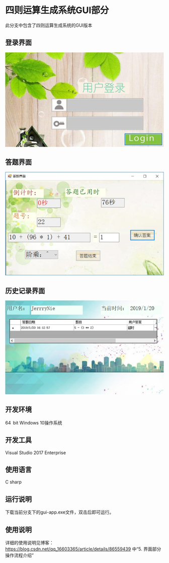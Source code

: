 # 四则运算生成系统GUI部分

此分支中包含了四则运算生成系统的GUI版本

## 登录界面

![image](https://github.com/JerrryNie/Arithmetic/blob/gui-app/gui-app/gui-app/Resources/LoginBackGround.JPG)

## 答题界面

![image](https://github.com/JerrryNie/Arithmetic/blob/gui-app/gui-app/gui-app/Resources/EditBackGround2.JPG)

## 历史记录界面

![image](https://github.com/JerrryNie/Arithmetic/blob/gui-app/gui-app/gui-app/Resources/HistoryBackGround.JPG)
      
## 开发环境

64 bit Windows 10操作系统

## 开发工具

Visual Studio 2017 Enterprise

## 使用语言

C sharp

## 运行说明

下载当前分支下的gui-app.exe文件，双击后即可运行。

## 使用说明

详细的使用说明见博客：https://blog.csdn.net/qq_16603365/article/details/86559439 中“5. 界面部分操作流程介绍”
